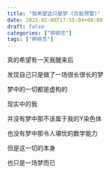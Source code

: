 ```yaml
---
title: "我希望这只是梦 (负能预警)"
date: 2022-02-08T17:55:04+08:00
draft: false
categories: ["碎碎念"]
tags: ["碎碎念"]
---
```


真的希望有一天我醒来后

发现自己只是做了一场很长很长的梦

梦中的一切都是虚构的

现实中的我

并没有梦中那不该属于我的Y染色体

也没有梦中那令人堪忧的数学能力

但是这一切的本身

也只是一场梦而已
